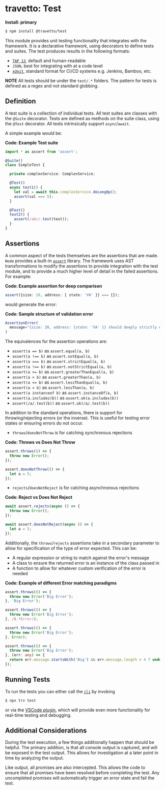 travetto: Test
===

**Install: primary**
```bash
$ npm install @travetto/test
```

This module provides unit testing functionality that integrates with the framework. It is a declarative framework, using decorators to define tests and suites. The test produces results in the following formats:
 * [`TAP 13`](https://testanything.org/tap-version-13-specification.html), default and human-readable
 * `JSON`, best for integrating with at a code level
 * [`xUnit`](https://en.wikipedia.org/wiki/XUnit), standard format for CI/CD systems e.g. Jenkins, Bamboo, etc.

**NOTE** All tests should be under the `test/.*` folders.  The pattern for tests is defined as a regex and not standard globbing.

## Definition
A test suite is a collection of individual tests.  All test suites are classes with the `@Suite` decorator. Tests are defined as methods on the suite class, using the `@Test` decorator.  All tests intrinsically support `async`/`await`.  

A simple example would be:

**Code: Example Test suite**
```typescript
import * as assert from 'assert';

@Suite()
class SimpleTest {

  private complexService: ComplexService;

  @Test()
  async test1() {
    let val = await this.complexService.doLongOp();
    assert(val === 5);
  }

  @Test()
  test2() {
    assert(/abc/.test(text));
  }
}
```

## Assertions
A common aspect of the tests themselves are the assertions that are made.  `Node` provides a built-in [`assert`](https://nodejs.org/api/assert.html) library.  The framework uses AST transformations to modify the assertions to provide integration with the test module, and to provide a much higher level of detail in the failed assertions.  For example:

**Code: Example assertion for deep comparison**
```typescript
assert({size: 20, address: { state: 'VA' }} === {});
```

would generate the error:

**Code: Sample structure of validation error**
```typescript
AssertionError(
  message="{size: 20, address: {state: 'VA' }} should deeply strictly equal {}"
)
```

The equivalences for the assertion operations are:

* `assert(a == b)` as `assert.equal(a, b)`
* `assert(a !== b)` as `assert.notEqual(a, b)`
* `assert(a === b)` as `assert.strictEqual(a, b)`
* `assert(a !== b)` as `assert.notStrictEqual(a, b)`
* `assert(a >= b)` as `assert.greaterThanEqual(a, b)`
* `assert(a > b)` as `assert.greaterThan(a, b)`
* `assert(a <= b)` as `assert.lessThanEqual(a, b)`
* `assert(a < b)` as `assert.lessThan(a, b)`
* `assert(a instanceof b)` as `assert.instanceOf(a, b)`
* `assert(a.includes(b))` as `assert.ok(a.includes(b))`
* `assert(/a/.test(b))` as `assert.ok(/a/.test(b))`

In addition to the standard operations, there is support for throwing/rejecting errors (or the inverse).  This is useful for testing error states or ensuring errors do not occur.  
* `throws`/`doesNotThrow` is for catching synchronous rejections

**Code: Throws vs Does Not Throw**
```typescript
assert.throws(() => {
  throw new Error();
});

assert.doesNotThrow(() => {
  let a = 5;
});
```

* `rejects`/`doesNotReject` is for catching asynchronous rejections

**Code: Reject vs Does Not Reject**
```typescript
await assert.rejects(async () => {
  throw new Error();
});

await assert.doesNotReject(async () => {
  let a = 5;
});
```

Additionally, the `throws`/`rejects` assertions take in a secondary parameter to allow for specification of the type of error expected.  This can be:
* A regular expression or string to match against the error's message
* A class to ensure the returned error is an instance of the class passed in
* A function to allow for whatever custom verification of the error is needed

**Code: Example of different Error matching paradigms** 
```typescript
assert.throws(() => {
  throw new Error('Big Error');
}, 'Big Error');

assert.throws(() => {
  throw new Error('Big Error');
}, /B.*Error/);

assert.throws(() => {
  throw new Error('Big Error');
}, Error);

assert.throws(() => {
  throw new Error('Big Error');
}, (err: any) => {
  return err.message.startsWith('Big') && err.message.length > 4 ? undefined : err;
});
```

## Running Tests
To run the tests you can either call the [`cli`](https://github.com/travetto/travetto/tree/master/module/cli) by invoking

```bash
$ npx trv test
```

or via the [VSCode plugin](https://marketplace.visualstudio.com/items?itemName=arcsine.travetto-plugin), which will provide even more functionality for real-time testing and debugging.

## Additional Considerations
During the test execution, a few things additionally happen that should be helpful.  The primary addition, is that all console output is captured, and will be exposed in the test output.  This allows for investigation at a later point in time by analyzing the output.  

Like output, all promises are also intercepted.  This allows the code to ensure that all promises have been resolved before completing the test.  Any uncompleted promises will automatically trigger an error state and fail the test.